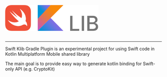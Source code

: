 <picture>
  <source media="(prefers-color-scheme: light)" srcset="docs/media/swiftklib-light.svg">
  <source media="(prefers-color-scheme: dark)" srcset="docs/media/swiftklib-dark.svg">
  <img src="docs/media/swiftklib-light.svg" width="300">
</picture>

<br/>
<br/>

---

Swift Klib Gradle Plugin is an experimental project for using Swift code in Kotlin Multiplatform Mobile shared library

The main goal is to provide easy way to generate kotlin binding for Swift-only API (e.g. CryptoKit)
